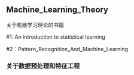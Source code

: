 ## Machine_Learning_Theory
关于机器学习理论的书籍

#1: An introduction to statistical learning   
   
#2：Pattern_Recognition_And_Machine_Learning

### 关于数据预处理和特征工程
